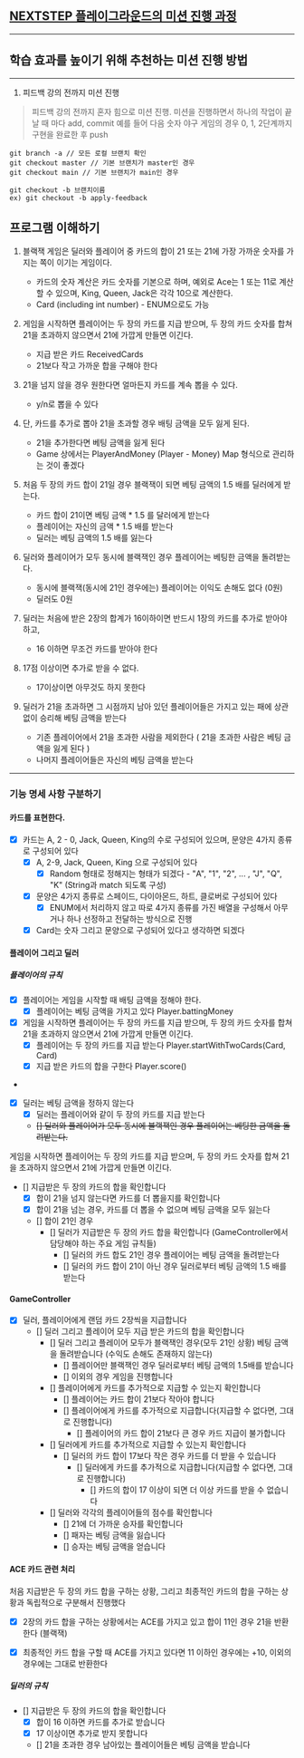 ## [NEXTSTEP 플레이그라운드의 미션 진행 과정](https://github.com/next-step/nextstep-docs/blob/master/playground/README.md)

---
## 학습 효과를 높이기 위해 추천하는 미션 진행 방법

---
1. 피드백 강의 전까지 미션 진행 
> 피드백 강의 전까지 혼자 힘으로 미션 진행. 미션을 진행하면서 하나의 작업이 끝날 때 마다 add, commit
> 예를 들어 다음 숫자 야구 게임의 경우 0, 1, 2단계까지 구현을 완료한 후 push


```
git branch -a // 모든 로컬 브랜치 확인
git checkout master // 기본 브랜치가 master인 경우
git checkout main // 기본 브랜치가 main인 경우

git checkout -b 브랜치이름
ex) git checkout -b apply-feedback
```
## 프로그램 이해하기 

1. 블랙잭 게임은 딜러와 플레이어 중 카드의 합이 21 또는 21에 가장 가까운 숫자를 가지는 쪽이 이기는 게임이다. 
   - 카드의 숫자 계산은 카드 숫자를 기본으로 하며, 예외로 Ace는 1 또는 11로 계산할 수 있으며, King, Queen, Jack은 각각 10으로 계산한다.
   - Card (including int number) - ENUM으로도 가능

2. 게임을 시작하면 플레이어는 두 장의 카드를 지급 받으며, 두 장의 카드 숫자를 합쳐 21을 초과하지 않으면서 21에 가깝게 만들면 이긴다. 
   - 지급 받은 카드 ReceivedCards
   - 21보다 작고 가까운 합을 구해야 한다 

3. 21을 넘지 않을 경우 원한다면 얼마든지 카드를 계속 뽑을 수 있다.
   - y/n로 뽑을 수 있다 

4. 단, 카드를 추가로 뽑아 21을 초과할 경우 배팅 금액을 모두 잃게 된다.
   - 21을 추가한다면 베팅 금액을 잃게 된다 
   - Game 상에서는 PlayerAndMoney (Player - Money) Map 형식으로 관리하는 것이 좋겠다 

5. 처음 두 장의 카드 합이 21일 경우 블랙잭이 되면 베팅 금액의 1.5 배를 딜러에게 받는다.
   - 카드 합이 21이면 베팅 금액 * 1.5 를 달러에게 받는다
   - 플레이어는 자신의 금액 * 1.5 배를 받는다
   - 딜러는 베팅 금액의 1.5 배를 잃는다 

6. 딜러와 플레이어가 모두 동시에 블랙잭인 경우 플레이어는 베팅한 금액을 돌려받는다.
   - 동시에 블랙잭(동시에 21인 경우에는) 플레이어는 이익도 손해도 없다 (0원)
   - 딜러도 0원 

7. 딜러는 처음에 받은 2장의 합계가 16이하이면 반드시 1장의 카드를 추가로 받아야 하고,
   - 16 이하면 무조건 카드를 받아야 한다 

8. 17점 이상이면 추가로 받을 수 없다.
   - 17이상이면 아무것도 하지 못한다 

9. 딜러가 21을 초과하면 그 시점까지 남아 있던 플레이어들은 가지고 있는 패에 상관 없이 승리해 베팅 금액을 받는다
   - 기존 플레이어에서 21을 초과한 사람을 제외한다 ( 21을 초과한 사람은 베팅 금액을 잃게 된다 ) 
   - 나머지 플레이어들은 자신의 베팅 금액을 받는다 

---

### 기능 명세 사항 구분하기 
#### 카드를 표현한다. 
- [x] 카드는 A, 2 - 0, Jack, Queen, King의 수로 구성되어 있으며, 문양은 4가지 종류로 구성되어 있다
  - [x] A, 2-9, Jack, Queen, King 으로 구성되어 있다
    - [x] Random 형태로 정해지는 형태가 되겠다 - "A", "1", "2", ... , "J", "Q", "K" (String과 match 되도록 구성)
  - [x] 문양은 4가지 종류로 스페이드, 다이아몬드, 하트, 클로버로 구성되어 있다
    - [x] ENUM에서 처리하지 않고 따로 4가지 종류를 가진 배열을 구성해서 아무거나 하나 선정하고 전달하는 방식으로 진행 
  - [x] Card는 숫자 그리고 문양으로 구성되어 있다고 생각하면 되겠다

#### 플레이어 그리고 딜러 
##### 플레이어의 규칙 
- [x] 플레이어는 게임을 시작할 때 배팅 금액을 정해야 한다. 
  - [x] 플레이어는 베팅 금액을 가지고 있다 Player.battingMoney
- [x] 게임을 시작하면 플레이어는 두 장의 카드를 지급 받으며, 두 장의 카드 숫자를 합쳐 21을 초과하지 않으면서 21에 가깝게 만들면 이긴다.
  - [x] 플레이어는 두 장의 카드를 지급 받는다 Player.startWithTwoCards(Card, Card)
  - [x] 지급 받은 카드의 합을 구한다 Player.score()
- 
- [x] 딜러는 베팅 금액을 정하지 않는다
  - [x] 딜러는 플레이어와 같이 두 장의 카드를 지급 받는다
  - ~~[] 딜러와 플레이어가 모두 동시에 블랙잭인 경우 플레이어는 베팅한 금액을 돌려받는다.~~

게임을 시작하면 플레이어는 두 장의 카드를 지급 받으며, 두 장의 카드 숫자를 합쳐 21을 초과하지 않으면서 21에 가깝게 만들면 이긴다.

- [] 지급받은 두 장의 카드의 합을 확인합니다
  - [x] 합이 21을 넘지 않는다면 카드를 더 뽑을지를 확인합니다
  - [x] 합이 21을 넘는 경우, 카드를 더 뽑을 수 없으며 베팅 금액을 모두 잃는다
  - [] 합이 21인 경우
    - [] 딜러가 지급받은 두 장의 카드 합을 확인합니다 (GameController에서 담당해야 하는 주요 게임 규칙들) 
      - [] 딜러의 카드 합도 21인 경우 플레이어는 베팅 금액을 돌려받는다
      - [] 딜러의 카드 합이 21이 아닌 경우 딜러로부터 베팅 금액의 1.5 배를 받는다 


#### GameController
- [x] 딜러, 플레이어에게 랜덤 카드 2장씩을 지급합니다
  - [] 딜러 그리고 플레이어 모두 지급 받은 카드의 합을 확인합니다
    - [] 딜러 그리고 플레이어 모두가 블랙잭인 경우(모두 21인 상황) 베팅 금액을 돌려받습니다 (수익도 손해도 존재하지 않는다)
      - [] 플레이어만 블랙잭인 경우 딜러로부터 베팅 금액의 1.5배를 받습니다 
      - [] 이외의 경우 게임을 진행합니다 
    - [] 플레이어에게 카드를 추가적으로 지급할 수 있는지 확인합니다
      - [] 플레이어는 카드 합이 21보다 작아야 합니다 
      - [] 플레이어에게 카드를 추가적으로 지급합니다(지급할 수 없다면, 그대로 진행합니다)
        - [] 플레이어의 카드 합이 21보다 큰 경우 카드 지급이 불가합니다 
    - [] 딜러에게 카드를 추가적으로 지급할 수 있는지 확인합니다
      - [] 딜러의 카드 합이 17보다 작은 경우 카드를 더 받을 수 있습니다  
        - [] 딜러에게 카드를 추가적으로 지급합니다(지급할 수 없다면, 그대로 진행합니다)
          - [] 카드의 합이 17 이상이 되면 더 이상 카드를 받을 수 없습니다 
    - [] 딜러와 각각의 플레이어들의 점수를 확인합니다
      - [] 21에 더 가까운 승자를 확인합니다
      - [] 패자는 베팅 금액을 잃습니다
      - [] 승자는 베팅 금액을 얻습니다 
  
#### ACE 카드 관련 처리
처음 지급받은 두 장의 카드 합을 구하는 상황, 그리고 최종적인 카드의 합을 구하는 상황과 독립적으로 구분해서 진행했다
- [x] 2장의 카드 합을 구하는 상황에서는 ACE를 가지고 있고 합이 11인 경우 21을 반환한다 (블랙잭)
- [x] 최종적인 카드 합을 구할 때 ACE를 가지고 있다면 11 이하인 경우에는 +10, 이외의 경우에는 그대로 반환한다 
      
        
        
##### 딜러의 규칙
- [] 지급받은 두 장의 카드의 합을 확인합니다 
  - [x] 합이 16 이하면 카드를 추가로 받습니다
  - [x] 17 이상이면 추가로 받지 못합니다
  - [] 21을 초과한 경우 남아있는 플레이어들은 베팅 금액을 받습니다

